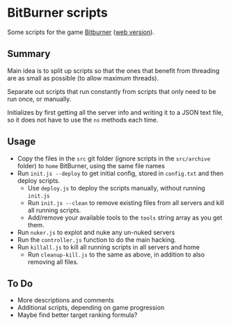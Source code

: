 # BitBurner scripts

Some scripts for the game [Bitburner](https://store.steampowered.com/app/1812820/Bitburner/) ([web version](https://danielyxie.github.io/bitburner/)).

## Summary

Main idea is to split up scripts so that the ones that benefit from threading are as small as possible (to allow maximum threads).

Separate out scripts that run constantly from scripts that only need to be run once, or manually.

Initializes by first getting all the server info and writing it to a JSON text file, so it does not have to use the `ns` methods each time.

## Usage

* Copy the files in the `src` git folder (ignore scripts in the `src/archive` folder) to `home` BitBurner, using the same file names
* Run `init.js --deploy` to get initial config, stored in `config.txt` and then deploy scripts.
  * Use `deploy.js` to deploy the scripts manually, without running `init.js`
  * Run `init.js --clean` to remove existing files from all servers and kill all running scripts.
  * Add/remove your available tools to the `tools` string array as you get them.
* Run `nuker.js` to explot and nuke any un-nuked servers
* Run the `controller.js` function to do the main hacking.
* Run `killall.js` to kill all running scripts in all servers and home
  * Run `cleanup-kill.js` to the same as above, in addition to also removing all files.

## To Do

* More descriptions and comments
* Additional scripts, depending on game progression
* Maybe find better target ranking formula?